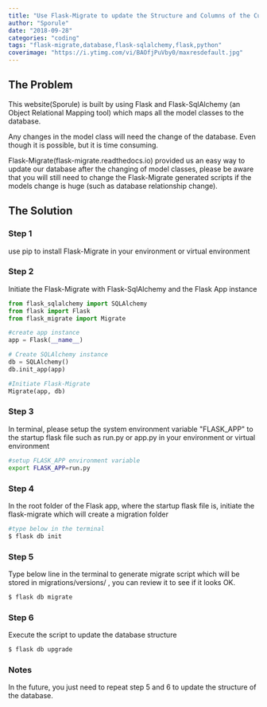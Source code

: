 ```yaml
---
title: "Use Flask-Migrate to update the Structure and Columns of the Current Database"
author: "Sporule"
date: "2018-09-28"
categories: "coding"
tags: "flask-migrate,database,flask-sqlalchemy,flask,python"
coverimage: "https://i.ytimg.com/vi/BAOfjPuVby0/maxresdefault.jpg"
---
```


## The Problem

This website(Sporule) is built by using Flask and Flask-SqlAlchemy (an Object Relational Mapping tool) which maps all the model classes to the database.

Any changes in the model class will need the change of the database. Even though it is possible, but it is time consuming.

Flask-Migrate(flask-migrate.readthedocs.io) provided us an easy way to update our database after the changing of model classes, please be aware that you will still need to change the Flask-Migrate generated scripts if the models change is huge (such as database relationship change).

## The Solution

### Step 1
use pip to install Flask-Migrate in your environment or virtual environment
  
### Step 2

Initiate the Flask-Migrate with Flask-SqlAlchemy and the Flask App instance

```python
from flask_sqlalchemy import SQLAlchemy
from flask import Flask
from flask_migrate import Migrate

#create app instance
app = Flask(__name__)

# Create SQLAlchemy instance
db = SQLAlchemy()
db.init_app(app)

#Initiate Flask-Migrate
Migrate(app, db)
```

### Step 3

In terminal, please setup the system environment variable "FLASK_APP" to the startup flask file such as run.py or app.py in your environment or virtual environment

```bash
#setup FLASK_APP environment variable
export FLASK_APP=run.py
```

### Step 4

In the root folder of the Flask app, where the startup flask file is, initiate the flask-migrate which will create a migration folder

```bash
#type below in the terminal
$ flask db init
```

### Step 5

Type below line in the terminal to generate migrate script which will be stored in migrations/versions/ , you can review it to see if it looks OK.

```bash
$ flask db migrate
```

### Step 6

Execute the script to update the database structure

```bash
$ flask db upgrade
```

### Notes

In the future, you just need to repeat step 5 and 6 to update the structure of the database.